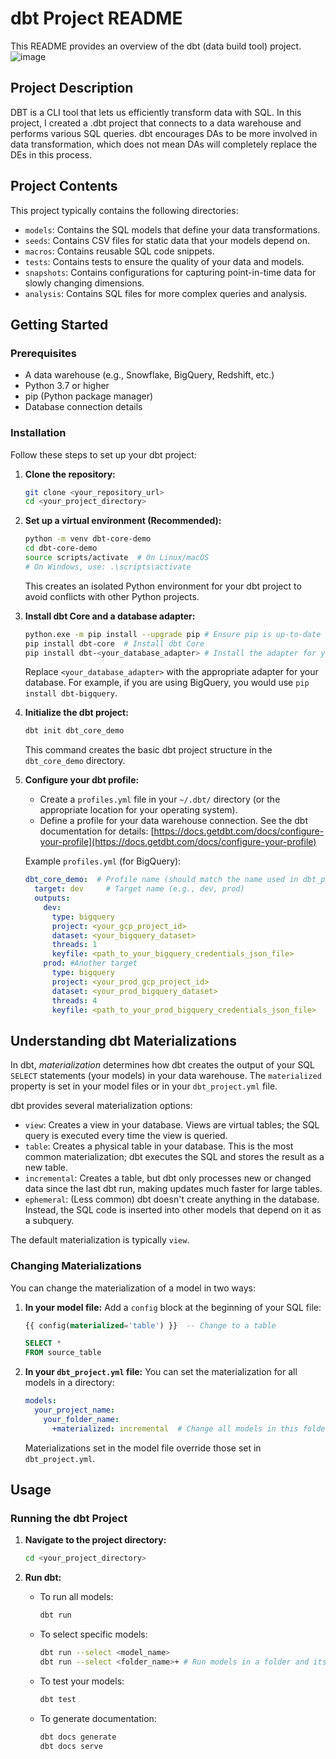# dbt Project README




This README provides an overview of the dbt (data build tool) project.
![image](https://github.com/user-attachments/assets/aad2f47c-1859-441c-a373-ca248a8017d0)



## Project Description

DBT is a CLI tool that lets us efficiently transform data with SQL. In this project, I created a .dbt project that connects to a data warehouse and performs various SQL queries. dbt encourages DAs to be more involved in data transformation, which does not mean DAs will completely replace the DEs in this process.

## Project Contents

This project typically contains the following directories:

* `models`: Contains the SQL models that define your data transformations.
* `seeds`: Contains CSV files for static data that your models depend on.
* `macros`: Contains reusable SQL code snippets.
* `tests`: Contains tests to ensure the quality of your data and models.
* `snapshots`: Contains configurations for capturing point-in-time data for slowly changing dimensions.
* `analysis`: Contains SQL files for more complex queries and analysis.

## Getting Started

### Prerequisites

* A data warehouse (e.g., Snowflake, BigQuery, Redshift, etc.)
* Python 3.7 or higher
* pip (Python package manager)
* Database connection details

### Installation

Follow these steps to set up your dbt project:

1.  **Clone the repository:**

    ```bash
    git clone <your_repository_url>
    cd <your_project_directory>
    ```

2.  **Set up a virtual environment (Recommended):**

    ```bash
    python -m venv dbt-core-demo
    cd dbt-core-demo
    source scripts/activate  # On Linux/macOS
    # On Windows, use: .\scripts\activate
    ```
    This creates an isolated Python environment for your dbt project to avoid conflicts with other Python projects.

3.  **Install dbt Core and a database adapter:**

    ```bash
    python.exe -m pip install --upgrade pip # Ensure pip is up-to-date
    pip install dbt-core  # Install dbt Core
    pip install dbt-<your_database_adapter> # Install the adapter for your data warehouse (e.g., dbt-bigquery, dbt-snowflake, dbt-redshift)
    ```
    Replace `<your_database_adapter>` with the appropriate adapter for your database.  For example, if you are using BigQuery, you would use `pip install dbt-bigquery`.

4.  **Initialize the dbt project:**

    ```bash
    dbt init dbt_core_demo
    ```
    This command creates the basic dbt project structure in the `dbt_core_demo` directory.

5.  **Configure your dbt profile:**

    * Create a `profiles.yml` file in your `~/.dbt/` directory (or the appropriate location for your operating system).
    * Define a profile for your data warehouse connection.  See the dbt documentation for details: [https://docs.getdbt.com/docs/configure-your-profile](https://docs.getdbt.com/docs/configure-your-profile)

    Example `profiles.yml` (for BigQuery):

    ```yaml
    dbt_core_demo:  # Profile name (should match the name used in dbt_project.yml)
      target: dev     # Target name (e.g., dev, prod)
      outputs:
        dev:
          type: bigquery
          project: <your_gcp_project_id>
          dataset: <your_bigquery_dataset>
          threads: 1
          keyfile: <path_to_your_bigquery_credentials_json_file>
        prod: #Another target
          type: bigquery
          project: <your_prod_gcp_project_id>
          dataset: <your_prod_bigquery_dataset>
          threads: 4
          keyfile: <path_to_your_prod_bigquery_credentials_json_file>
    ```

## Understanding dbt Materializations

In dbt, *materialization* determines how dbt creates the output of your SQL `SELECT` statements (your models) in your data warehouse.  The `materialized` property is set in your model files or in your `dbt_project.yml` file.

dbt provides several materialization options:

* `view`: Creates a view in your database.  Views are virtual tables; the SQL query is executed every time the view is queried.
* `table`: Creates a physical table in your database.  This is the most common materialization; dbt executes the SQL and stores the result as a new table.
* `incremental`: Creates a table, but dbt only processes new or changed data since the last dbt run, making updates much faster for large tables.
* `ephemeral`: (Less common)  dbt doesn't create anything in the database. Instead, the SQL code is inserted into other models that depend on it as a subquery.

The default materialization is typically `view`.

### Changing Materializations

You can change the materialization of a model in two ways:

1.  **In your model file:** Add a `config` block at the beginning of your SQL file:

    ```sql
    {{ config(materialized='table') }}  -- Change to a table
    
    SELECT *
    FROM source_table
    ```

2.  **In your `dbt_project.yml` file:** You can set the materialization for all models in a directory:

    ```yaml
    models:
      your_project_name:
        your_folder_name:
          +materialized: incremental  # Change all models in this folder to incremental
    ```
    
    Materializations set in the model file override those set in `dbt_project.yml`.

## Usage

### Running the dbt Project

1.  **Navigate to the project directory:**

    ```bash
    cd <your_project_directory>
    ```

2.  **Run dbt:**

    * To run all models:

        ```bash
        dbt run
        ```
    * To select specific models:

        ```bash
        dbt run --select <model_name>
        dbt run --select <folder_name>+ # Run models in a folder and its subfolders
        ```
    * To test your models:

        ```bash
        dbt test
        ```
    * To generate documentation:

        ```bash
        dbt docs generate
        dbt docs serve
        ```

